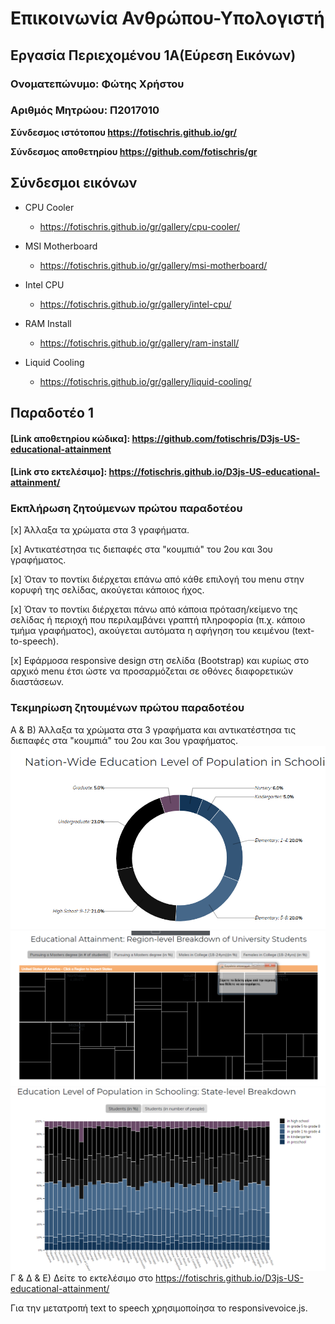 # Επικοινωνία Ανθρώπου-Υπολογιστή
## Εργασία Περιεχομένου 1Α(Εύρεση Εικόνων)
### Ονοματεπώνυμο: Φώτης Χρήστου
### Αριθμός Μητρώου: Π2017010

**Σύνδεσμος ιστότοπου https://fotischris.github.io/gr/**

**Σύνδεσμος αποθετηρίου https://github.com/fotischris/gr**


## Σύνδεσμοι εικόνων

* CPU Cooler

  * https://fotischris.github.io/gr/gallery/cpu-cooler/

* MSI Motherboard

  * https://fotischris.github.io/gr/gallery/msi-motherboard/

* Intel CPU

  * https://fotischris.github.io/gr/gallery/intel-cpu/

* RAM Install

  * https://fotischris.github.io/gr/gallery/ram-install/

* Liquid Cooling

  * https://fotischris.github.io/gr/gallery/liquid-cooling/

## Παραδοτέο 1

#### [Link αποθετηρίου κώδικα]: https://github.com/fotischris/D3js-US-educational-attainment
#### [Link στο εκτελέσιμο]: https://fotischris.github.io/D3js-US-educational-attainment/

### Εκπλήρωση ζητούμενων πρώτου παραδοτέου

[x] Άλλαξα τα χρώματα στα 3 γραφήματα.

[x] Αντικατέστησα τις διεπαφές στα "κουμπιά" του 2ου και 3ου γραφήματος.

[x] Όταν το ποντίκι διέρχεται επάνω από κάθε επιλογή του menu στην κορυφή της σελίδας, ακούγεται κάποιος ήχος.

[x] Όταν το ποντίκι διέρχεται πάνω από κάποια πρόταση/κείμενο της σελίδας ή περιοχή που περιλαμβάνει γραπτή πληροφορία (π.χ. κάποιο τμήμα     γραφήματος), ακούγεται αυτόματα η αφήγηση του κειμένου (text-to-speech).

[x] Εφάρμοσα responsive design στη σελίδα (Bootstrap) και κυρίως στο αρχικό menu έτσι ώστε να προσαρμόζεται σε οθόνες διαφορετικών διαστάσεων.

### Τεκμηρίωση ζητουμένων πρώτου παραδοτέου

Α & B) Άλλαξα τα χρώματα στα 3 γραφήματα και αντικατέστησα τις διεπαφές στα "κουμπιά" του 2ου και 3ου γραφήματος.
![Screenshot](Scr1.PNG)
![Screenshot](Scr2.PNG)
![Screenshot](Scr3.PNG)
Γ & Δ & Ε) Δείτε το εκτελέσιμο στο https://fotischris.github.io/D3js-US-educational-attainment/

Για την μετατροπή text to speech χρησιμοποίησα το responsivevoice.js.
